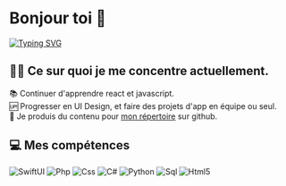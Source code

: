 # Bonjour toi 👋
[![Typing SVG](https://readme-typing-svg.herokuapp.com?color=%2336BCF7&size=24&lines=Fullstack+developper;Javascript+novice)](https://git.io/typing-svg)
## 👨‍💻 Ce sur quoi je me concentre actuellement.
📚 Continuer d'apprendre react et javascript.<br/>
🆙 Progresser en UI Design, et faire des projets d'app en équipe ou seul.<br/>
💪 Je produis du contenu pour <a href="https://github.com/MickaelMoon?tab=repositories">mon répertoire</a> sur github.<br/>

## 💻 Mes compétences
<p>
<img alt="SwiftUI" src="https://img.shields.io/badge/-SwiftUI-0A66C2?style=flat-square&logo=swift&logoColor=white" />
<img alt="Php" src="https://img.shields.io/badge/-Php-8E44AD?style=flat-square&logo=swift&logoColor=white" />
<img alt="Css" src="https://img.shields.io/badge/-Css-03A9F4?style=flat-square&logo=swift&logoColor=white" />
<img alt="C#" src="https://img.shields.io/badge/-CSharp-2ECC71?style=flat-square&logo=swift&logoColor=white" />
<img alt="Python" src="https://img.shields.io/badge/-Python-F1C40F?style=flat-square&logo=swift&logoColor=white" />
<img alt="Sql" src="https://img.shields.io/badge/-Sql-F472D0?style=flat-square&logo=swift&logoColor=white" />
<img alt="Html5" src="https://img.shields.io/badge/-Html5-f05138?style=flat-square&logo=swift&logoColor=white" />
</p>
